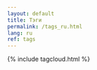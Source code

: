 ```yaml
---
layout: default
title: Тэги
permalink: /tags_ru.html
lang: ru
ref: tags
---
```


{% include tagcloud.html %}
